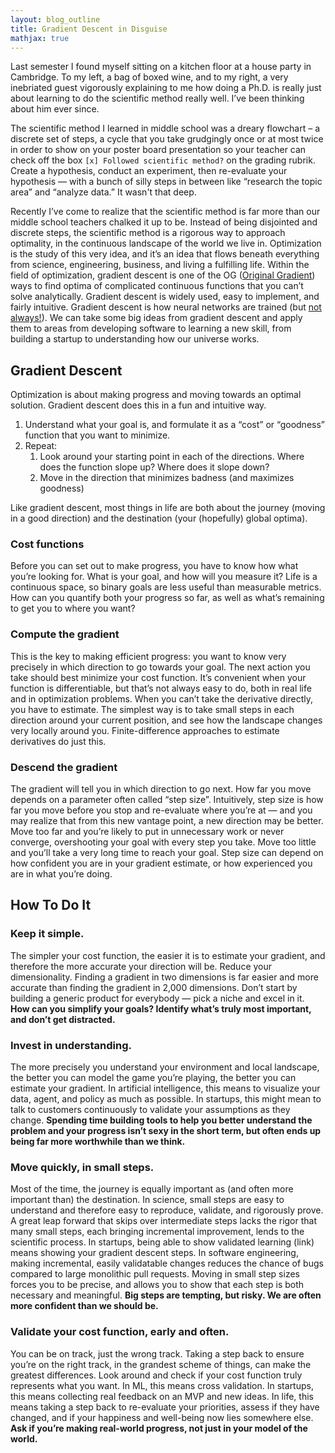 ```yaml
---
layout: blog_outline
title: Gradient Descent in Disguise 
mathjax: true
---
```


Last semester I found myself sitting on a kitchen floor at a house party in Cambridge. To my left, a bag of boxed wine, and to my right, a very inebriated guest vigorously explaining to me how doing a Ph.D. is really just about learning to do the scientific method really well. I’ve been thinking about him ever since.

The scientific method I learned in middle school was a dreary flowchart – a discrete set of steps, a cycle that you take grudgingly once or at most twice in order to show on your poster board presentation so your teacher can check off the box `[x] Followed scientific method?` on the grading rubrik. Create a hypothesis, conduct an experiment, then re-evaluate your hypothesis — with a bunch of silly steps in between like “research the topic area” and “analyze data.” It wasn't that deep.

Recently I’ve come to realize that the scientific method is far more than our middle school teachers chalked it up to be. Instead of being disjointed and discrete steps, the scientific method is a rigorous way to approach optimality, in the continuous landscape of the world we live in. Optimization is the study of this very idea, and it’s an idea that flows beneath everything from science, engineering, business, and living a fulfilling life. Within the field of optimization, gradient descent is one of the OG ([Original Gradient](https://www.urbandictionary.com/define.php?term=OG)) ways to find optima of complicated continuous functions that you can’t solve analytically. Gradient descent is widely used, easy to implement, and fairly intuitive. Gradient descent is how neural networks are trained (but [not always!](/blog/forward-forward-nn)). We can take some big ideas from gradient descent and apply them to areas from developing software to learning a new skill, from building a startup to understanding how our universe works.

## Gradient Descent

Optimization is about making progress and moving towards an optimal solution. Gradient descent does this in a fun and intuitive way. 

1. Understand what your goal is, and formulate it as a “cost” or “goodness” function that you want to minimize.
2. Repeat:
   1. Look around your starting point in each of the directions. Where does the function slope up? Where does it slope down?
   2. Move in the direction that minimizes badness (and maximizes goodness)

Like gradient descent, most things in life are both about the journey (moving in a good direction) and the destination (your (hopefully) global optima).

### Cost functions

Before you can set out to make progress, you have to know how what you’re looking for. What is your goal, and how will you measure it? Life is a continuous space, so binary goals are less useful than measurable metrics. How can you quantify both your progress so far, as well as what’s remaining to get you to where you want?

### Compute the gradient

This is the key to making efficient progress: you want to know very precisely in which direction to go towards your goal. The next action you take should best minimize your cost function. It’s convenient when your function is differentiable, but that’s not always easy to do, both in real life and in optimization problems. When you can’t take the derivative directly, you have to estimate. The simplest way is to take small steps in each direction around your current position, and see how the landscape changes very locally around you. Finite-difference approaches to estimate derivatives do just this. 

### Descend the gradient

The gradient will tell you in which direction to go next. How far you move depends on a parameter often called “step size”. Intuitively, step size is how far you move before you stop and re-evaluate where you’re at — and you may realize that from this new vantage point, a new direction may be better. Move too far and you’re likely to put in unnecessary work or never converge, overshooting your goal with every step you take. Move too little and you’ll take a very long time to reach your goal. Step size can depend on how confident you are in your gradient estimate, or how experienced you are in what you’re doing.

## How To Do It

### Keep it simple.

The simpler your cost function, the easier it is to estimate your gradient, and therefore the more accurate your direction will be. Reduce your dimensionality. Finding a gradient in two dimensions is far easier and more accurate than finding the gradient in 2,000 dimensions. Don’t start by building a generic product for everybody — pick a niche and excel in it. **How can you simplify your goals? Identify what’s truly most important, and don’t get distracted.**  

### Invest in understanding.

The more precisely you understand your environment and local landscape, the better you can model the game you’re playing, the better you can estimate your gradient. In artificial intelligence, this means to visualize your data, agent, and policy as much as possible. In startups, this might mean to talk to customers continuously to validate your assumptions as they change. **Spending time building tools to help you better understand the problem and your progress isn’t sexy in the short term, but often ends up being far more worthwhile than we think.**

### Move quickly, in small steps.

Most of the time, the journey is equally important as (and often more important than) the destination. In science, small steps are easy to understand and therefore easy to reproduce, validate, and rigorously prove. A great leap forward that skips over intermediate steps lacks the rigor that many small steps, each bringing incremental improvement, lends to the scientific process. In startups, being able to show validated learning (link) means showing your gradient descent steps. In software engineering, making incremental, easily validatable changes reduces the chance of bugs compared to large monolithic pull requests. Moving in small step sizes forces you to be precise, and allows you to show that each step is both necessary and meaningful. **Big steps are tempting, but risky. We are often more confident than we should be.** 

### Validate your cost function, early and often.

You can be on track, just the wrong track. Taking a step back to ensure you’re on the right track, in the grandest scheme of things, can make the greatest differences. Look around and check if your cost function truly represents what you want. In ML, this means cross validation. In startups, this means collecting real feedback on an MVP and new ideas. In life, this means taking a step back to re-evaluate your priorities, assess if they have changed, and if your happiness and well-being now lies somewhere else. **Ask if you’re making real-world progress, not just in your model of the world.**

 
